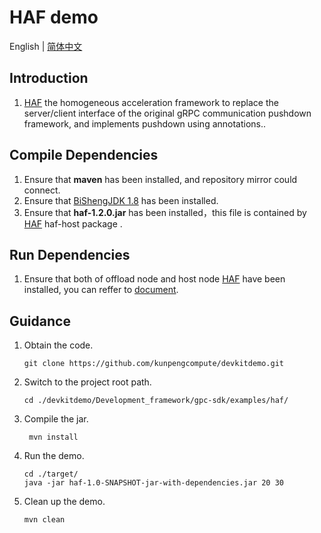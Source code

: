 # **HAF demo**

English | [简体中文](README.md)

## Introduction

1. [HAF](https://kunpeng-repo.obs.cn-north-4.myhuaweicloud.com/Kunpeng%20BoostKit/Kunpeng%20BoostKit%2022.0.RC3/BoostKit-haf_1.2.0.zip) the homogeneous acceleration framework  to replace the server/client interface of the original gRPC communication pushdown framework, and implements pushdown using annotations..

## Compile Dependencies

1. Ensure that **maven** has been installed, and repository mirror could connect.
2. Ensure that [BiShengJDK 1.8](https://mirror.iscas.ac.cn/kunpeng/archive/compiler/bisheng_jdk/bisheng-jdk-8u262-linux-aarch64.tar.gz) has been installed.
3. Ensure that **haf-1.2.0.jar** has been installed，this file is contained by [HAF](https://kunpeng-repo.obs.cn-north-4.myhuaweicloud.com/Kunpeng%20BoostKit/Kunpeng%20BoostKit%2022.0.RC3/BoostKit-haf_1.2.0.zip) haf-host package .

## Run Dependencies
1. Ensure that both of offload node and host node [HAF](https://kunpeng-repo.obs.cn-north-4.myhuaweicloud.com/Kunpeng%20BoostKit/Kunpeng%20BoostKit%2022.0.RC3/BoostKit-haf_1.2.0.zip) have been installed, you can reffer to [document](https://www.hikunpeng.com/document/detail/en/kunpengbds/appAccelFeatures/sqlqueryaccelf/kunpengomnidata_20_0018.html).



## Guidance

1. Obtain the code.

   ```shell
   git clone https://github.com/kunpengcompute/devkitdemo.git
   ```

2. Switch to the project root path.

   ```shell
   cd ./devkitdemo/Development_framework/gpc-sdk/examples/haf/
   ```

3. Compile the jar.

   ```shell
    mvn install
   ```

4. Run the demo.

   ```shell
   cd ./target/
   java -jar haf-1.0-SNAPSHOT-jar-with-dependencies.jar 20 30
   ```

5. Clean up the demo.

   ```shell
   mvn clean
   ```